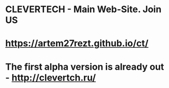# CLEVERTECH - Main Web-Site. Join US 
# https://artem27rezt.github.io/ct/
# The first alpha version is already out - http://clevertch.ru/ 
